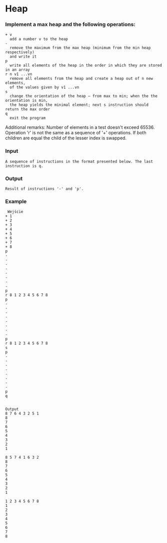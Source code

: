 # Heap
### Implement a max heap and the following operations:
```
+ v
  add a number v to the heap
-
  remove the maximum from the max heap (minimum from the min heap respectively) 
  and write it
p
  write all elements of the heap in the order in which they are stored in an array
r n v1 ...vn
  remove all elements from the heap and create a heap out of n new elements,
  of the values given by v1 ...vn
s
  change the orientation of the heap – from max to min; when the the orientation is min,
  the heap yields the minimal element; next s instruction should return the max order
q
  exit the program
```
Additional remarks: Number of elements in a test doesn't exceed 65536. Operation 'r' is not the same as a sequence of '+' operations. If both children are equal the child of the lesser index is swapped.
### Input
```
A sequence of instructions in the format presented below. The last instruction is q.
```
### Output
```
Result of instructions '-' and 'p'.
```
### Example
```
 Wejście
+ 1
+ 2
+ 3
+ 4
+ 5
+ 6
+ 7
+ 8
p
-
-
-
-
-
-
-
-
p
r 8 1 2 3 4 5 6 7 8
p
-
-
-
-
-
-
-
-
p
r 8 1 2 3 4 5 6 7 8
s
p
-
-
-
-
-
-
-
-
p
q


Output
8 7 6 4 3 2 5 1 
8
7
6
5
4
3
2
1

8 5 7 4 1 6 3 2 
8
7
6
5
4
3
2
1

1 2 3 4 5 6 7 8 
1
2
3
4
5
6
7
8
```
